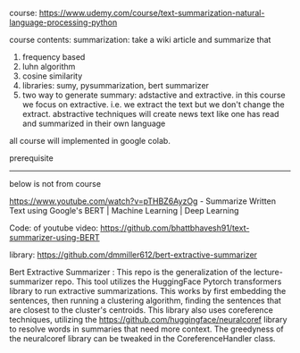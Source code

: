 course: https://www.udemy.com/course/text-summarization-natural-language-processing-python

course contents: summarization: take a wiki article and summarize that
1. frequency based
2. luhn algorithm
3. cosine similarity
4. libraries: sumy, pysummarization, bert summarizer
5. two way to generate summary: adstactive and extractive. in this course we focus on extractive. i.e. we extract the text but we don't change the extract. abstractive techniques will create news text like one has read and summarized in their own language

all course will implemented in google colab.

prerequisite


----------------- 
below is not from course

https://www.youtube.com/watch?v=pTHBZ6AyzOg - Summarize Written Text using Google's BERT | Machine Learning | Deep Learning

Code: of youtube video: https://github.com/bhattbhavesh91/text-summarizer-using-BERT 

library: https://github.com/dmmiller612/bert-extractive-summarizer

Bert Extractive Summarizer : This repo is the generalization of the lecture-summarizer repo. This tool utilizes the HuggingFace Pytorch transformers library to run extractive summarizations. This works by first embedding the sentences, then running a clustering algorithm, finding the sentences that are closest to the cluster's centroids. This library also uses coreference techniques, utilizing the https://github.com/huggingface/neuralcoref library to resolve words in summaries that need more context. The greedyness of the neuralcoref library can be tweaked in the CoreferenceHandler class.
